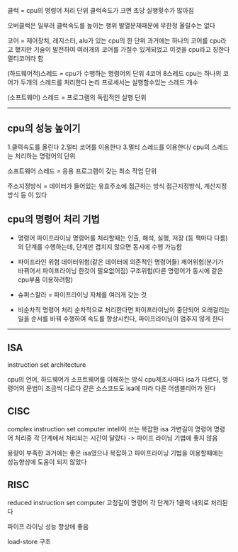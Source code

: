 클럭 = cpu의 명령어 처리 단위
클럭속도가 크면 초당 실행횟수가 많아짐

오버클럭은 일부러 클럭속도를 높이는 행위
발열문제때문에 무한정 올릴수는 없다

코어 = 제어장치, 레지스터, alu가 있는 cpu의 한 단위
과거에는 하나의 코어를 cpu라고 했지만 기술이 발전하여
여러개의 코어를 가질수 있게되었고 이것을 cpu라고 칭한다
멀티코어라 함

(하드웨어적)스레드 = cpu가 수행하는 명령어의 단위
4코어 8스레드 cpu는 하나의 코어가 두개의 스레드를 처리한다
논리 프로세서는 실행할수있는 스레드 개수

(소프트웨어) 스레드 = 프로그램의 독립적인 실행 단위

---


## cpu의 성능 높이기
1.클럭속도를 올린다
2.멀티 코어를 이용한다
3.멀티 스레드를 이용한다/ cpu의 스레드는 처리하는 명령어의 단위

소프트웨어 스레드 = 응용 프로그램이 갖는 최소 작업 단위 

주소지정방식 = 데이터가 들어있는 유효주소에 접근하는 방식
접근지정방식, 계산지정방식 등 이 있다

## cpu의 명령어 처리 기법
- 명령어 파이프라이닝
명령어를 처리할때는 인출, 해석, 실행, 저장 (등 책마다 다름)
의 단계를 수행하는데, 단계만 겹치지 않으면 동시에 수행 가능함

- 파이프라인 위험
데이터위험(같은 데이터에 의존적인 명령어들)
제어위험(분기가 바뀌어서 파이프라이닝 한것이 필요없어짐)
구조위험(다른 명령어가 동시에 같은 cpu부품 이용하려함)

- 슈퍼스칼라 = 파이프라이닝 자체를 여러개 갖는 것

- 비순차적 명령어 처리
순차적으로 처리한다면 파이프라이닝이 중단되어 오래걸리는 일을 순서를 바꿔 수행하여 속도를 향상시킨다, 파이프라이닝이 멈추지 않게 한다


---


## ISA
instruction set architecture

cpu의 언어, 하드웨어가 소프트웨어를 이해하는 방식
cpu제조사마다 isa가 다르다, 명령어의 문법이 조금씩 다르다
같은 소스코드도 isa에 따라 다른 어셈블리어가 된다

## CISC
complex instruction set computer
intell이 쓰는 복잡한 isa
가변길이 명령어
명령어 처리중 각 단계에서 처리되는 시간이 달랐다 -> 파이프 라이닝 기법에 좋지 않음

용량이 부족한 과거에는 좋은 isa였으나 복잡하고 파이프라이닝 기법을 이용할때에는 성능향상에 도움이 되지 않았다

## RISC
reduced instruction set computer
고정길이 명령어
각 단계가 1클럭 내외로 처리된다

파이프 라이닝 성능 향상에 좋음

load-store 구조









